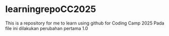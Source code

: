 # learningrepoCC2025
This is a repository for me to learn using github for Coding Camp 2025
Pada file ini dilakukan perubahan pertama 1.0

